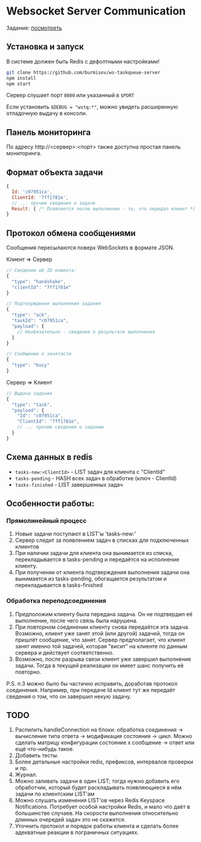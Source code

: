 Websocket Server Communication
==============================

Задание: [посмотреть](https://docs.google.com/document/d/1O8dZVAnryDffUEJTMAayPiVsfS42EMagVtJburHYz2Q)

## Установка и запуск
В системе должен быть Redis с дефолтными настройками!

```sh
git clone https://github.com/burmisov/ws-taskqueue-server
npm install
npm start
```
Сервер слушает порт `8080` или указанный в `$PORT`

Если установить `$DEBUG = "wstq:*"`, можно увидеть расширенную отладочную выдачу
в консоли.

## Панель мониторинга
По адресу http://<сервер>:<порт> также доступна простая панель мониторинга.

## Формат объекта задачи

```js
{
  Id: 'c07951ca',
  ClientId: '7ff1781e',
  // ... прочие сведения о задаче
  Result: { /* Появляется после выполнения - то, что передал клиент */ }
}
```

## Протокол обмена сообщениями
Сообщения пересылаются поверх WebSockets в формате JSON.

Клиент => Сервер

```js
// Сведения об ID клиента:
{
  "type": "handshake",
  "clientId": "7ff1781e"
}

// Подтверждение выполнения задания
{
  "type": "ack",
  "taskId": "c07951ca",
  "payload": {
    // Необязательно - сведения о результате выполнения
  }
}

// Сообщение о занятости
{
  "type": "busy"
}
```

Сервер => Клиент

```js
// Выдача задания
{
  "type": "task",
  "payload": {
    "Id": "c07951ca",
    "ClientId": "7ff1781e",
    // ... прочие сведения о задании
  }
}
```

## Схема данных в redis
- `tasks-new:<ClientId>` - LIST задач для клиента с "ClientId"
- `tasks-pending` - HASH всех задач в обработке (ключ - ClientId)
- `tasks-finished` - LIST завершенных задач

## Особенности работы:
### Прямолинейный процесс
1. Новые задачи поступают в LIST'ы 'tasks-new:<clientId>'
2. Сервер следит за появлением задач в списках для подключенных клиентов
3. При наличии задачи для клиента она вынимается из списка, перекладывается
   в tasks-pending и передаётся на исполнение клиенту.
4. При получении от клиента подтверждения выполнения задачи она вынимается из
   tasks-pending, обогащается результатом и перекладывается в tasks-finished

### Обработка переподсоединения
1. Предположим клиенту была передана задача. Он не подтвердил её выполнение,
   после чего связь была нарушена.
2. При повторном соединении клиенту снова передаётся эта задача. Возможно,
   клиент уже занят этой (или другой) задачей, тогда он пришлёт сообщение,
   что занят. Сервер предполагает, что клиент занят именно той задачей, которая
   "висит" на клиенте по данным сервера и действует соответственно.
3. Возможно, после разрыва связи клиент уже завершил выполнение задачи. Тогда
   в текущей реализации он имеет шанс получить её повторно.

P.S. п.3 можно было бы частично исправить, доработав протокол соединения.
Например, при передаче Id клиент тут же передаёт сведения о том, что он
завершил некую задачу.

## TODO
1. Распилить handleConnection на блоки: обработка соединения -> вычисление типа
   ответа -> модификация состояния -> цикл. Можно сделать матрицу конфигурации
   состояние x сообщение -> ответ или ещё что-нибудь такое.
2. Добавить тесты.
3. Более детальные настройки redis, префиксов, интервалов проверки и пр.
4. Журнал.
5. Можно заливать задачи в один LIST; тогда нужно добавить его обработчик,
   который будет раскладывать появляющиеся в нём задачи по клиентским LIST'ам
6. Можно слушать изменения LIST'ов через Redis Keyspace Notifications. Потребует
   особой настройки Redis, и мало что даёт в большинстве случаев. На скорости
   выполнения относительно длинных очередей задач это не скажется.
7. Уточнить протокол и порядок работы клиента и сделать более адекватные
   реакции в пограничных ситуациях.
